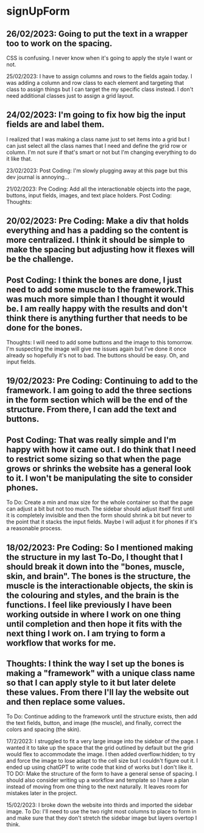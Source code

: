 # signUpForm

26/02/2023:
Going to put the text in a wrapper too to work on the spacing.
---
CSS is confusing. I never know when it's going to apply the style I want or not.

25/02/2023:
I have to assign columns and rows to the fields again today. I was adding a column and row class to each element and targeting that class to assign things but I can target the my specific class instead. I don't need additional classes just to assign a grid layout.

24/02/2023:
I'm going to fix how big the input fields are and label them.
---
I realized that I was making a class name just to set items into a grid but I can just select all the class names that I need and define the grid row or column. I'm not sure if that's smart or not but I'm changing everything to do it like that.

23/02/2023:
Post Coding: I'm slowly plugging away at this page but this dev journal is annoying...

21/02/2023:
Pre Coding: Add all the interactionable objects into the page, buttons, input fields, images, and text place holders.
Post Coding:
Thoughts:

20/02/2023:
Pre Coding: Make a div that holds everything and has a padding so the content is more centralized. I think it should be simple to make the spacing but adjusting how it flexes will be the challenge.
---
Post Coding: I think the bones are done, I just need to add some muscle to the framework.This was much more simple than I thought it would be. I am really happy with the results and don't think there is anything further that needs to be done for the bones.
---
Thoughts: I will need to add some buttons and the image to this tomorrow. I'm suspecting the image will give me issues again but I've done it once already so hopefully it's not to bad. The buttons should be easy. Oh, and input fields.

19/02/2023:
Pre Coding: Continuing to add to the framework. I am going to add the three sections in the form section which will be the end of the structure. From there, I can add the text and buttons.
---
Post Coding: That was really simple and I'm happy with how it came out. I do think that I need to restrict some sizing so that when the page grows or shrinks the website has a general look to it. I won't be manipulating the site to consider phones.
---
To Do: Create a min and max size for the whole container so that the page can adjust a bit but not too much. The sidebar should adjust itself first until it is completely invisible and then the form should shrink a bit but never to the point that it stacks the input fields. Maybe I will adjust it for phones if it's a reasonable process.

18/02/2023:
Pre Coding: So I mentioned making the structure in my last To-Do, I thought that I should break it down into the "bones, muscle, skin, and brain". The bones is the structure, the muscle is the interactionable objects, the skin is the colouring and styles, and the brain is the functions. I feel like previously I have been working outside in where I work on one thing until completion and then hope it fits with the next thing I work on. I am trying to form a workflow that works for me.
---
Thoughts: I think the way I set up the bones is making a "framework" with a unique class name so that I can apply style to it but later delete these values. From there I'll lay the website out and then replace some values.
---
To Do: Continue adding to the framework until the structure exists, then add the text fields, button, and image (the muscle), and finally, correct the colors and spacing (the skin).

17/2/2023:
I struggled to fit a very large image into the sidebar of the page. I wanted it to take up the space that the grid outlined by default but the grid would flex to accommodate the image. I then added overflow:hidden; to try and force the image to lose adapt to the cell size but I couldn't figure out it. I ended up using chatGPT to write code that kind of works but I don't like it.
TO DO:
Make the structure of the form to have a general sense of spacing. I should also consider writing up a workflow and template so I have a plan instead of moving from one thing to the next naturally. It leaves room for mistakes later in the project.

15/02/2023:
I broke down the website into thirds and imported the sidebar image.
To Do:
I'll need to use the two right most columns to place to form in and make sure that they don't stretch the sidebar image but layers overtop I think.